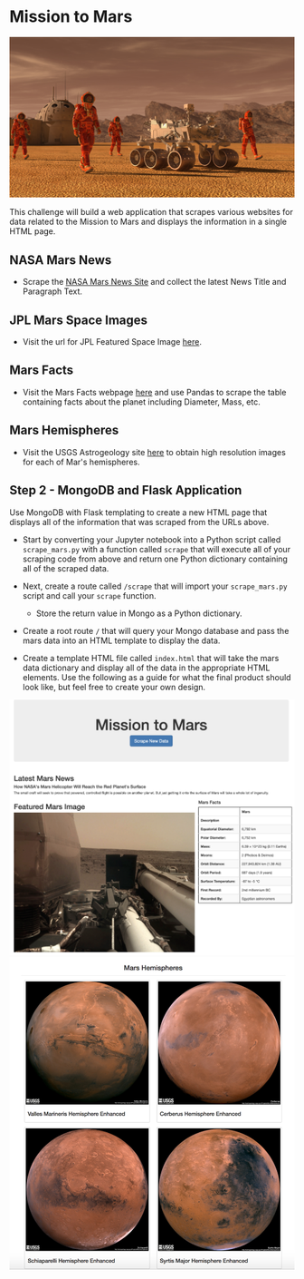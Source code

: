 # Mission to Mars

![mission_to_mars](Images/mission_to_mars.png)

This challenge will build a web application that scrapes various websites for data related to the Mission to Mars and displays the information in a single HTML page. 

## NASA Mars News

* Scrape the [NASA Mars News Site](https://mars.nasa.gov/news/) and collect the latest News Title and Paragraph Text. 

## JPL Mars Space Images 

* Visit the url for JPL Featured Space Image [here](https://www.jpl.nasa.gov/spaceimages/?search=&category=Mars).

## Mars Facts

* Visit the Mars Facts webpage [here](https://space-facts.com/mars/) and use Pandas to scrape the table containing facts about the planet including Diameter, Mass, etc.

## Mars Hemispheres

* Visit the USGS Astrogeology site [here](https://astrogeology.usgs.gov/search/results?q=hemisphere+enhanced&k1=target&v1=Mars) to obtain high resolution images for each of Mar's hemispheres.


## Step 2 - MongoDB and Flask Application

Use MongoDB with Flask templating to create a new HTML page that displays all of the information that was scraped from the URLs above.

* Start by converting your Jupyter notebook into a Python script called `scrape_mars.py` with a function called `scrape` that will execute all of your scraping code from above and return one Python dictionary containing all of the scraped data.

* Next, create a route called `/scrape` that will import your `scrape_mars.py` script and call your `scrape` function.

  * Store the return value in Mongo as a Python dictionary.

* Create a root route `/` that will query your Mongo database and pass the mars data into an HTML template to display the data.

* Create a template HTML file called `index.html` that will take the mars data dictionary and display all of the data in the appropriate HTML elements. Use the following as a guide for what the final product should look like, but feel free to create your own design.

![final_app_part1.png](Images/final_app_part1.png)
![final_app_part2.png](Images/final_app_part2.png)

